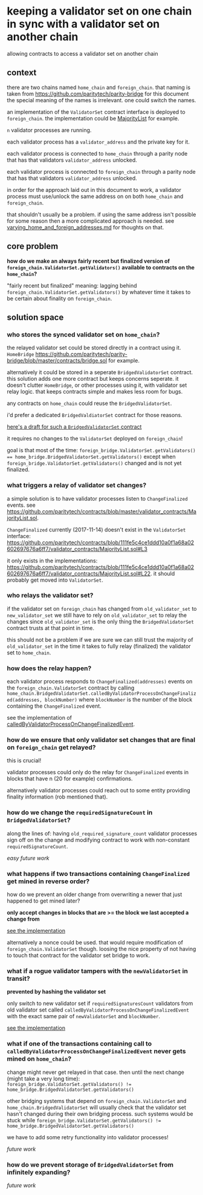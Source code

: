 # keeping a validator set on one chain in sync with a validator set on another chain

allowing contracts to access a validator set on another chain

## context

there are two chains named `home_chain` and `foreign_chain`.
that naming is taken from https://github.com/paritytech/parity-bridge
for this document the special meaning of the names is irrelevant. one could switch the names.

an implementation of the `ValidatorSet` contract interface is deployed to `foreign_chain`.
the implementation could be [MajorityList](https://github.com/paritytech/contracts/blob/master/validator_contracts/MajorityList.sol) for example.

`n` validator processes are running.

each validator process has a `validator_address` and the private key for it.

each validator process is connected to `home_chain` through
a parity node that has that validators `validator_address` unlocked.

each validator process is connected to `foreign_chain` through
a parity node that has that validators `validator_address` unlocked.

in order for the approach laid out in this document to work,
a validator process must use/unlock the same
address on on both `home_chain` and `foreign_chain`.

that shouldn't usually be a problem.
if using the same address isn't possible for some reason then a more complicated approach is needed.
see [varying_home_and_foreign_addresses.md](varying_home_and_foreign_addresses.md)
for thoughts on that.

## core problem

**how do we make an always fairly recent but finalized version of `foreign_chain.ValidatorSet.getValidators()`
available to contracts on the `home_chain`?**

"fairly recent but finalized" meaning: lagging behind `foreign_chain.ValidatorSet.getValidators()` by whatever time it takes
to be certain about finality on `foreign_chain`.

## solution space

### who stores the synced validator set on `home_chain`?

the relayed validator set could be stored directly in a contract using it.
`HomeBridge` https://github.com/paritytech/parity-bridge/blob/master/contracts/bridge.sol for example.

alternatively it could be stored in a seperate `BridgedValidatorSet` contract.
this solution adds one more contract but keeps concerns seperate.
it doesn't clutter `HomeBridge`, or other processes using it, with validator set relay logic.
that keeps contracts simple and makes less room for bugs.

any contracts on `home_chain` could reuse the `BridgedValidatorSet`.

i'd prefer a dedicated `BridgedValdiatorSet` contract for those reasons.

[here's a draft for such a `BridgedValidatorSet` contract](../contracts/bridged_validator_set.sol)

it requires no changes to the `ValidatorSet` deployed on `foreign_chain`!

goal is that most of the time:
`foreign_bridge.ValidatorSet.getValidators() == home_bridge.BridgedValidatorSet.getValidators()`
except when `foreign_bridge.ValidatorSet.getValidators()`
changed and is not yet finalized.

### what triggers a relay of validator set changes?

a simple solution is to have validator processes listen to `ChangeFinalized`
events. see https://github.com/paritytech/contracts/blob/master/validator_contracts/MajorityList.sol.

`ChangeFinalized` currently (2017-11-14) doesn't exist in the `ValidatorSet` interface: https://github.com/paritytech/contracts/blob/111fe5c4ce1ddd10a0f1a68a02602697676a6ff7/validator_contracts/MajorityList.sol#L3

it only exists in the implementations: https://github.com/paritytech/contracts/blob/111fe5c4ce1ddd10a0f1a68a02602697676a6ff7/validator_contracts/MajorityList.sol#L22.
it should probably get moved into `ValidatorSet`.

### who relays the validator set?

if the validator set on `foreign_chain` has changed from `old_validator_set`
to `new_validator_set` we
still have to rely on `old_validator_set` to relay the changes
since `old_validator_set` is the only thing the `BridgedValidatorSet` contract trusts at that point
in time.

this should not be a problem if we are sure we can still trust the majority
of `old_validator_set` in the time it takes to fully relay (finalized) the validator set to `home_chain`.

### how does the relay happen?

each validator process responds to `ChangeFinalized(addresses)`
events on the `foreign_chain.ValidatorSet` contract
by calling `home_chain.BridgedValidatorSet.calledByValidatorProcessOnChangeFinalized(addresses, blockNumber)`
where `blockNumber` is the number of the block containing the `ChangeFinalized` event.

see the implementation of
[calledByValidatorProcessOnChangeFinalizedEvent](../contracts/bridged_validator_set.sol).

### how do we ensure that only validator set changes that are final on `foreign_chain` get relayed?

this is crucial!

validator processes could only do the relay for `ChangeFinalized` events
in blocks that have n (20 for example) confirmations.

alternatively validator processes could reach out to some entity providing
finality information
(rob mentioned that).

### how do we change the `requiredSignatureCount` in `BridgedValidatorSet`?

along the lines of:
having `old_required_signature_count` validator processes
sign off on the change and modifying contract to work with non-constant `requiredSignatureCount`.

*easy future work*

### what happens if two transactions containing `ChangeFinalized` get mined in reverse order?

how do we prevent an older change from overwriting a newer that just
happened to get mined later?

**only accept changes in blocks that are >= the block we last accepted a change from**

[see the implementation](../contracts/bridged_validator_set.sol)

alternatively a nonce could be used. that would require modification of
`foreign_chain.ValidatorSet` though. loosing the nice property of not having to touch that
contract for the validator set bridge to work.

### what if a rogue validator tampers with the `newValidatorSet` in transit?

**prevented by hashing the validator set**

only switch to new validator set if `requiredSignaturesCount`
validators from old validator set called `calledByValidatorProcessOnChangeFinalizedEvent`
with the exact same pair of `newValidatorSet` and `blockNumber`.

[see the implementation](../contracts/bridged_validator_set.sol)

### what if one of the transactions containing call to `calledByValidatorProcessOnChangeFinalizedEvent` never gets mined on `home_chain`?

change might never get relayed in that case.
then until the next change (might take a very long time):
`foreign_bridge.ValidatorSet.getValidators() != home_bridge.BridgedValidatorSet.getValidators()`

other bridging systems that depend on `foreign_chain.ValidatorSet` and `home_chain.BridgedValidatorSet`
will usually check that the validator set hasn't changed during their
own bridging process. such systems would be stuck while
`foreign_bridge.ValidatorSet.getValidators() != home_bridge.BridgedValidatorSet.getValidators()`

we have to add some retry functionality into validator processes!

*future work*

### how do we prevent storage of `BridgedValidatorSet` from infinitely expanding?

*future work*
